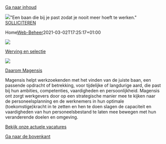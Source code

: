 [Ga naar inhoud](https://magensis.nl/#content)

![](https://magensis.nl/wp-content/uploads/2016/09/Nooitmeerwerken.jpg)"Een baan die bij je past zodat je nooit meer hoeft te werken."
[SOLLICITEREN](http://magensis.isklaarvoordetoekomst.nl/vacatures/)

Home[Web-Beheer](https://magensis.nl/author/web-beheer/ "Berichten van Web-Beheer")2021-03-02T17:25:17+01:00

![](https://magensis.nl/wp-content/uploads/2016/08/Werving-en-selectie-1.png)

[Werving en selectie](https://magensis.nl/voor-werkgevers/)

![](https://magensis.nl/wp-content/uploads/2016/08/Detachering_Magensis-1.png)

[Daarom Magensis](https://magensis.nl/over-ons/)

Magensis helpt werkzoekenden met het vinden van de juiste baan, een passende opdracht of betrekking, voor tijdelijke of langdurige aard, die past bij hun ambities, competenties, vaardigheden en persoonlijkheid. Magensis ont zorgt werkgevers door op een strategische manier mee te kijken naar de personeelsplanning en de werknemers in hun optimale (toekomstige)kracht in te zetten en hen te doen slagen de capaciteit en vaardigheden van hun personeelsbestand te laten mee bewegen met hun veranderende doelen en omgeving.

[Bekijk onze actuele vacatures](https://magensis.nl/alle-vacatures/)

[Ga naar de bovenkant](https://magensis.nl/#)